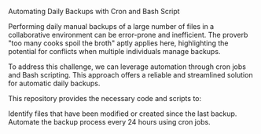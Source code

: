 Automating Daily Backups with Cron and Bash Script

Performing daily manual backups of a large number of files in a collaborative environment can be error-prone and inefficient. The proverb "too many cooks spoil the broth" aptly applies here, highlighting the potential for conflicts when multiple individuals manage backups.

To address this challenge, we can leverage automation through cron jobs and Bash scripting. This approach offers a reliable and streamlined solution for automatic daily backups.

This repository provides the necessary code and scripts to:

Identify files that have been modified or created since the last backup.
Automate the backup process every 24 hours using cron jobs.
